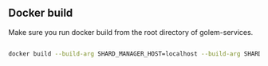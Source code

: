 ## Docker build
Make sure you run docker build from the root directory of golem-services.

```bash

docker build --build-arg SHARD_MANAGER_HOST=localhost --build-arg SHARD_MANAGER_PORT=9000 --build-arg TEMPLATES__STORE__ROOT_PATH=myfile -t somethingss -f golem-service/Dockerfile .

```